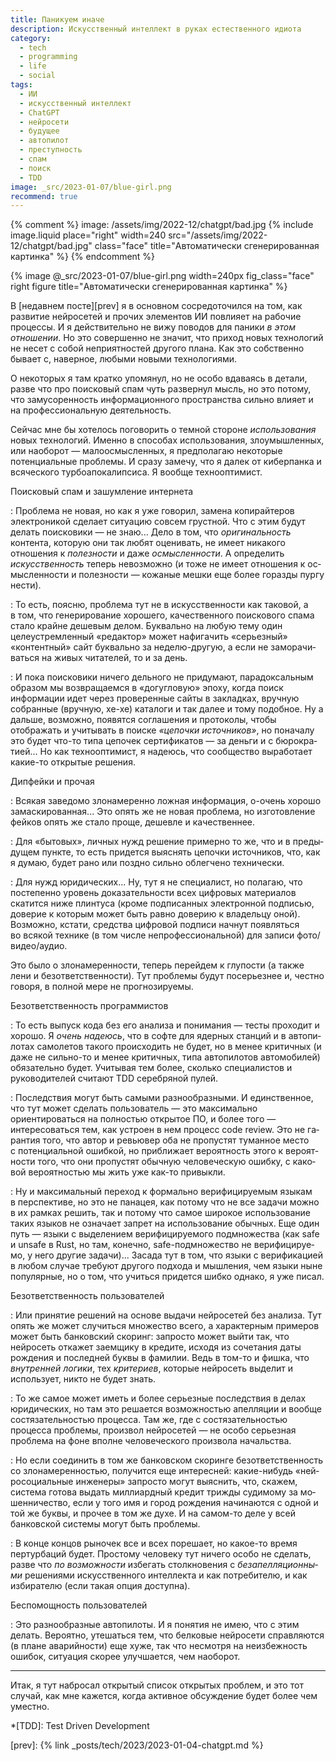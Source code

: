 ```yaml
---
title: Паникуем иначе
description: Искусственный интеллект в руках естественного идиота
category:
  - tech
  - programming
  - life
  - social
tags:
  - ИИ
  - искусственный интеллект
  - ChatGPT
  - нейросети
  - будущее
  - автопилот
  - преступность
  - спам
  - поиск
  - TDD
image: _src/2023-01-07/blue-girl.png
recommend: true
---
```

{% comment %}
image: /assets/img/2022-12/chatgpt/bad.jpg
{% include image.liquid place="right" width=240 src="/assets/img/2022-12/chatgpt/bad.jpg" class="face"
                        title="Автоматически сгенерированная картинка" %}
{% endcomment %}

{% image @_src/2023-01-07/blue-girl.png width=240px fig_class="face" right figure
         title="Автоматически сгенерированная картинка" %}

В [не­дав­нем посте][prev] я в ос­нов­ном сосредоточился на том, как развитие ней­ро­се­тей и прочих элементов ИИ повлияет
на ра­бо­чие процессы. И я действительно не ви­жу поводов для па­ни­ки *в этом отношении*. Но это совершенно не зна­чит,
что приход новых технологий не не­сет с со­бой неприятностей другого плана. Как это собственно бывает с, наверное,
любыми новыми технологиями.

О не­ко­то­рых я там кратко упомянул, но не осо­бо вдаваясь в де­та­ли, разве что про по­ис­ко­вый спам чуть развернул мысль,
но это потому, что за­му­со­рен­ность информационного пространства сильно влияет и на про­фес­си­о­наль­ную деятельность.

Сейчас мне бы хотелось поговорить о тем­ной стороне *использования* новых технологий. Именно в спо­со­бах использования,
злоумышленных, или наоборот — малоосмысленных, я предполагаю некоторые потенциальные проблемы. И сра­зу замечу, что
я далек от ки­бер­пан­ка и всяческого тур­бо­апо­ка­лип­си­са. Я вообще тех­но­оп­ти­мист.

<!--more-->

Поисковый спам и зашумление интернета

: Проблема не но­вая, но как я уже говорил, замена копирайтеров электроникой сделает ситуацию совсем грустной.
  Что с этим будут делать по­ис­ко­ви­ки — не знаю... Дело в том, что *оригинальность* контента, которую они так любят
  оценивать, не име­ет никакого отношения к *по­лез­нос­ти* и даже *осмысленности*. А оп­ре­де­лить *искусственность*
  теперь невозможно (и тоже не име­ет отношения к ос­мыс­лен­нос­ти и по­лез­нос­ти — кожаные мешки еще более горазды
  пургу нести).

: То есть, поясню, проблема тут не в ис­кус­с­т­вен­нос­ти как таковой, а в том, что генерирование хорошего, качественного
  поискового спама стало крайне дешевым делом. Буквально на лю­бую тему один целеустремленный «редактор» может
  на­фи­га­чить «серьезный» «контентный» сайт буквально за не­де­лю-дру­гую, а если не за­мо­ра­чи­вать­ся на жи­вых читателей,
  то и за день.

: И пока поисковики ничего дельного не при­ду­ма­ют, парадоксальным образом мы возвращаемся в «до­гуг­ло­вую» эпоху,
  когда поиск информации идет через проверенные сайты в за­клад­ках, вручную собранные (вручную, хе-хе) каталоги
  и так далее и тому подобное. Ну а дальше, возможно, появятся соглашения и протоколы, чтобы отображать и учитывать
  в по­ис­ке *«це­поч­ки ис­точ­ни­ков»*, но поначалу это будет что-то типа цепочек сер­ти­фи­ка­тов — за день­ги и с бю­ро­кра­ти­ей...
  Но как тех­но­оп­ти­мист, я надеюсь, что сообщество выработает ка­кие-то открытые решения.

Дипфейки и прочая

: Всякая заведомо злонамеренно ложная информация, о-очень хорошо замаскированная... Это опять же не но­вая проблема,
  но изготовление фейков опять же стало проще, дешевле и качественнее.

: Для «бы­то­вых», личных нужд решение примерно то же, что и в пре­ды­ду­щем пункте, то есть придется выяснять цепочки источников,
  что, как я думаю, будет рано или поздно сильно облегчено технически.

: Для нужд юридических... Ну, тут я не спе­ци­а­лист,
  но полагаю, что постепенно уровень доказательности всех цифровых материалов скатится ниже плинтуса (кроме подписанных
  электронной подписью, доверие к ко­то­рым может быть равно доверию к вла­дель­цу оной). Возможно, кстати, средства цифровой
  подписи начнут появляться во вся­кой технике (в том числе непрофессиональной) для записи фо­то/ви­део/ау­дио.

Это было о зло­на­ме­рен­нос­ти, теперь перейдем к глу­пос­ти (а также лени и безответственности). Тут проблемы будут посерьезнее и,
честно говоря, в пол­ной мере не про­г­но­зи­ру­е­мы.

Безответственность программистов

: То есть выпуск кода без его анализа и по­ни­ма­ния — тесты проходит и хорошо. Я *очень надеюсь*, что в соф­те для ядерных
  станций и в ав­то­пи­ло­тах самолетов такого происходить не бу­дет, но в ме­нее критичных (и даже не силь­но-то и менее критичных,
  типа автопилотов автомобилей) обязательно будет. Учитывая тем более, сколько специалистов и руководителей считают TDD
  серебряной пулей.

: Последствия могут быть самыми разнообразными. И един­с­т­вен­ное, что тут может сделать поль­зо­ва­тель — это максимально
  ориентироваться на пол­нос­тью открытое ПО, и более то­го — интересоваться тем, как устроен в нем процесс co­de re­view.
  Это не га­ран­тия того, что автор и ревьювер оба не про­пус­тят туманное место с по­тен­ци­аль­ной ошибкой, но приближает
  вероятность этого к ве­ро­ят­нос­ти того, что они пропустят обычную человеческую ошибку, с ка­ко­вой вероятностью мы жить
  уже как-то привыкли.

: Ну и максимальный переход к фор­маль­но верифицируемым языкам в пер­с­пек­ти­ве, но это не па­на­цея, как потому что не все задачи
  можно в их рамках решить, так и потому что самое широкое использование таких языков не оз­на­ча­ет запрет на ис­поль­зо­ва­ние
  обычных. Еще один путь — языки с вы­де­ле­ни­ем верифицируемого подмножества (как sa­fe и un­sa­fe в Rust, но там, конечно,
  sa­fe-под­мно­жес­т­во не ве­ри­фи­ци­ру­е­мо, у не­го другие задачи)... Засада тут в том, что языки с ве­ри­фи­ка­ци­ей в лю­бом случае
  требуют другого подхода и мышления, чем языки ныне популярные, но о том, что учиться придется шибко однако, я уже писал.

Безответственность пользователей

: Или принятие решений на ос­но­ве выдачи ней­ро­се­тей без ана­ли­за. Тут опять же может случиться множество всего, а характерным
  примеров может быть банковский ско­ринг: запросто может выйти так, что нейросеть откажет заемщику в кре­ди­те, исходя
  из со­че­та­ния даты рождения и последней буквы в фа­ми­лии. Ведь в том-то и фишка, что *внутренней логики*, тех *критериев*,
  которые нейросеть выделит и использует, никто не бу­дет знать.

: То же самое может иметь и более серьезные последствия в де­лах юридических, но там это решается возможностью апелляции
  и вообще состязательностью процесса. Там же, где с состязательностью процесса проблемы, произвол ней­ро­се­тей — не осо­бо
  серьезная проблема на фо­не вполне человеческого произвола начальства.

: Но ес­ли соединить в том же банковском ско­рин­ге безответственность со зло­на­ме­рен­нос­тью, получится еще интересней: какие-нибудь
  «ней­ро­со­ци­аль­ные ин­же­не­ры» запросто могут выяснить, что, скажем, система готова выдать миллиардный кредит трижды судимому
  за мо­шен­ни­чес­т­во, если у то­го имя и город рождения начинаются с од­ной и той же буквы, и прочее в том же духе. И на са­мом-то
  деле у всей банковской системы могут быть проблемы.

: В кон­це концов рыночек все и всех порешает, но ка­кое-то время пертурбаций будет. Простому человеку тут ничего особо не сде­лать,
  разве что *по воз­мож­нос­ти* избегать столкновения с *без­а­пел­ля­ци­он­ны­ми* решениями искусственного интеллекта и как
  потребителю, и как избирателю (если такая опция доступна).

Беспомощность пользователей

: Это разнообразные автопилоты. И я понятия не имею, что с этим делать. Вероятно, утешаться тем, что белковые нейросети
  справляются (в пла­не аварийности) еще хуже, так что несмотря на не­из­беж­ность ошибок, ситуация скорее улучшается, чем наоборот.

-----

Итак, я тут набросал открытый список открытых проблем, и это тот случай, как мне кажется, когда активное обсуждение будет более
чем уместно.

*[TDD]: Test Driven Development

[prev]: {% link _posts/tech/2023/2023-01-04-chatgpt.md %}
